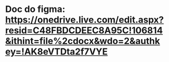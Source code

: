 # Doc do figma: https://onedrive.live.com/edit.aspx?resid=C48FBDCDEEC8A95C!106814&ithint=file%2cdocx&wdo=2&authkey=!AK8eVTDta2f7VYE
